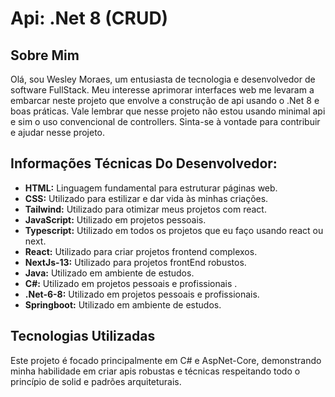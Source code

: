# Api: .Net 8 (CRUD)

## Sobre Mim
Olá, sou Wesley Moraes, um entusiasta de tecnologia e desenvolvedor de software FullStack. Meu interesse aprimorar interfaces web me levaram a embarcar neste projeto que envolve a construção de api usando o .Net 8 e boas práticas. Vale lembrar que nesse projeto não estou usando minimal api e sim o uso convencional de controllers. Sinta-se à vontade para contribuir e ajudar nesse projeto.

## Informações Técnicas Do Desenvolvedor:

- **HTML:** Linguagem fundamental para estruturar páginas web.
- **CSS:** Utilizado para estilizar e dar vida às minhas criações.
- **Tailwind:** Utilizado para otimizar meus projetos com react.
- **JavaScript:** Utilizado em projetos pessoais.
- **Typescript:** Utilizado em todos os projetos que eu faço usando react ou next.
- **React:** Utilizado para criar projetos frontend complexos.
- **NextJs-13:** Utilizado para projetos frontEnd robustos.
- **Java:** Utilizado em ambiente de estudos.
- **C#:** Utilizado em projetos pessoais e profissionais .
- **.Net-6-8:** Utilizado em projetos pessoais e profissionais.
- **Springboot:** Utilizado em ambiente de estudos.

## Tecnologias Utilizadas
Este projeto é focado principalmente em C# e AspNet-Core, demonstrando minha habilidade em criar apis robustas e técnicas respeitando todo o princípio de solid e padrões arquiteturais.